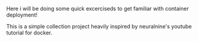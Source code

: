 Here i will be doing some quick excerciseds to get familiar with container deployment!

This is a simple collection project heavily inspired by neuralnine's youtube tutorial for docker.
